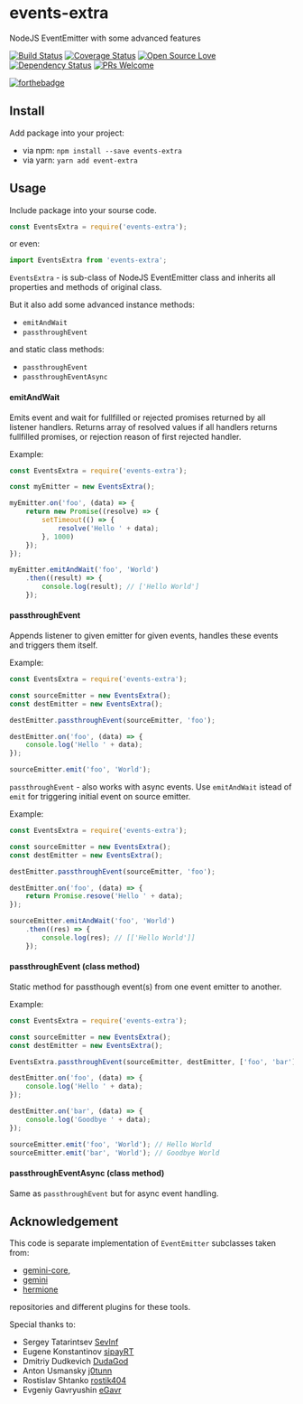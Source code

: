 # events-extra
NodeJS EventEmitter with some advanced features

[![Build Status](https://travis-ci.org/tormozz48/events-extra.svg?branch=master)](https://travis-ci.org/tormozz48/events-extra)
[![Coverage Status](https://img.shields.io/coveralls/tormozz48/events-extra.svg?style=flat)](https://coveralls.io/r/tormozz48/events-extra?branch=master)
[![Open Source Love](https://badges.frapsoft.com/os/mit/mit.svg?v=102)](https://github.com/tormozz48/events-extra/)
[![Dependency Status](https://david-dm.org/tormozz48/events-extra.svg)](https://david-dm.org/tormozz48/events-extra)
[![PRs Welcome](https://img.shields.io/badge/PRs-welcome-brightgreen.svg?style=flat-square)](http://makeapullrequest.com)

[![forthebadge](http://forthebadge.com/badges/uses-js.svg)](http://forthebadge.com)


## Install

Add package into your project:
* via npm: `npm install --save events-extra`
* via yarn: `yarn add event-extra`

## Usage

Include package into your sourse code.
```js
const EventsExtra = require('events-extra');
```
or even:
```js
import EventsExtra from 'events-extra';
```

`EventsExtra` - is sub-class of NodeJS EventEmitter class and inherits all
properties and methods of original class.

But it also add some advanced instance methods:

* `emitAndWait`
* `passthroughEvent`

and static class methods:
* `passthroughEvent`
* `passthroughEventAsync`

#### emitAndWait

Emits event and wait for fullfilled or rejected promises returned by all listener handlers.
Returns array of resolved values if all handlers returns fullfilled promises, or rejection
reason of first rejected handler.

Example:
```js
const EventsExtra = require('events-extra');

const myEmitter = new EventsExtra();

myEmitter.on('foo', (data) => {
    return new Promise((resolve) => {
        setTimeout(() => {
            resolve('Hello ' + data);
        }, 1000)
    });
});

myEmitter.emitAndWait('foo', 'World')
    .then((result) => {
        console.log(result); // ['Hello World']
    });
```

#### passthroughEvent

Appends listener to given emitter for given events, handles these events and triggers them itself.

Example:
```js
const EventsExtra = require('events-extra');

const sourceEmitter = new EventsExtra();
const destEmitter = new EventsExtra();

destEmitter.passthroughEvent(sourceEmitter, 'foo');

destEmitter.on('foo', (data) => {
    console.log('Hello ' + data);
});

sourceEmitter.emit('foo', 'World');
```

`passthroughEvent` - also works with async events. Use `emitAndWait` istead of `emit` for triggering initial event on source emitter.

Example:

```js
const EventsExtra = require('events-extra');

const sourceEmitter = new EventsExtra();
const destEmitter = new EventsExtra();

destEmitter.passthroughEvent(sourceEmitter, 'foo');

destEmitter.on('foo', (data) => {
    return Promise.resove('Hello ' + data);
});

sourceEmitter.emitAndWait('foo', 'World')
    .then((res) => {
        console.log(res); // [['Hello World']]
    });
```


#### passthroughEvent (class method)

Static method for passthough event(s) from one event emitter to another.

Example:
```js
const EventsExtra = require('events-extra');

const sourceEmitter = new EventsExtra();
const destEmitter = new EventsExtra();

EventsExtra.passthroughEvent(sourceEmitter, destEmitter, ['foo', 'bar']);

destEmitter.on('foo', (data) => {
    console.log('Hello ' + data);
});

destEmitter.on('bar', (data) => {
    console.log('Goodbye ' + data);
});

sourceEmitter.emit('foo', 'World'); // Hello World
sourceEmitter.emit('bar', 'World'); // Goodbye World
```

#### passthroughEventAsync (class method)

Same as `passthroughEvent` but for async event handling.

## Acknowledgement

This code is separate implementation of `EventEmitter` subclasses
taken from:

* [gemini-core](https://github.com/gemini-testing/gemini-core),
* [gemini](https://github.com/gemini-testing/gemini)
* [hermione](https://github.com/gemini-testing/hermione)

repositories and different plugins for these tools.

Special thanks to:

* Sergey Tatarintsev [SevInf](https://github.com/SevInf)
* Eugene Konstantinov [sipayRT](https://github.com/sipayRT)
* Dmitriy Dudkevich [DudaGod](https://github.com/DudaGod)
* Anton Usmansky [j0tunn](https://github.com/j0tunn)
* Rostislav Shtanko [rostik404](https://github.com/rostik404)
* Evgeniy Gavryushin [eGavr](https://github.com/eGavr)



